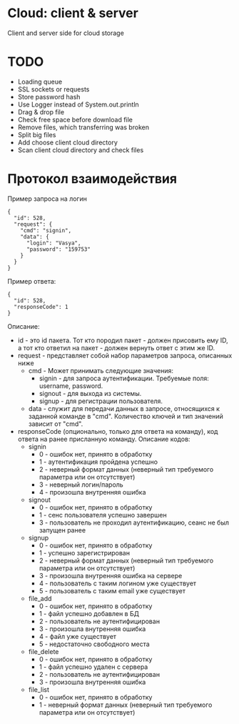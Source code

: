 # Cloud: client & server
Client and server side for cloud storage

# TODO
* Loading queue
* SSL sockets or requests
* Store password hash
* Use Logger instead of System.out.println
* Drag & drop file
* Check free space before download file
* Remove files, which transferring was broken
* Split big files
* Add choose client cloud directory
* Scan client cloud directory and check files

# Протокол взаимодействия
Пример запроса на логин
```
{
  "id": 528,
  "request": {
    "cmd": "signin",
    "data": {
      "login": "Vasya",
      "password": "159753"
    }
  }
}
```
Пример ответа:
```
{
  "id": 528,
  "responseCode": 1
}
```
Описание:
* id - это id пакета. Тот кто породил пакет - должен присовить ему ID, а тот кто ответил на пакет - должен вернуть ответ с этим же ID. 
* request - представляет собой набор параметров запроса, описанных ниже
    * cmd - Может принимать следующие значения:
      * signin - для запроса аутентификации. Требуемые поля: username, password. 
      * signout - для выхода из системы.
      * signup - для регистрации пользователя.
    * data - служит для передачи данных в запросе, относящихся к заданной команде в "cmd". Количество ключей и тип значений зависит от "cmd".
* responseCode (опционально, только для ответа на команду), код ответа на ранее присланную команду. Описание кодов:
    * signin
        * 0 - ошибок нет, принято в обработку
        * 1 - аутентификация пройдена успешно
        * 2 - неверный формат данных (неверный тип требуемого параметра или он отсутствует)
        * 3 - неверный логин/пароль
        * 4 - произошла внутренняя ошибка
    * signout
        * 0 - ошибок нет, принято в обработку
        * 1 - сенс пользователя успешно завершен
        * 3 - пользователь не проходил аутентификацию, сеанс не был запущен ранее
    * signup
        * 0 - ошибок нет, принято в обработку
        * 1 - успешно зарегистрирован
        * 2 - неверный формат данных (неверный тип требуемого параметра или он отсутствует)
        * 3 - произошла внутренняя ошибка на сервере
        * 4 - пользователь с таким логином уже существует
        * 5 - пользователь с таким email уже существует
    * file_add
        * 0 - ошибок нет, принято в обработку
        * 1 - файл успешно добавлен в БД
        * 2 - пользователь не аутентифицирован
        * 3 - произошла внутренняя ошибка
        * 4 - файл уже существует
        * 5 - недостаточно свободного места
    * file_delete
        * 0 - ошибок нет, принято в обработку
        * 1 - файл успешно удален с сервера
        * 2 - пользователь не аутентифицирован
        * 3 - произошла внутренняя ошибка
    * file_list
        * 0 - ошибок нет, принято в обработку
        * 1 - неверный формат данных (неверный тип требуемого параметра или он отсутствует)
